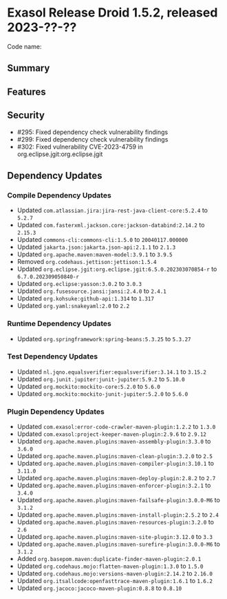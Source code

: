 # Exasol Release Droid 1.5.2, released 2023-??-??

Code name:

## Summary

## Features

## Security

* #295: Fixed dependency check vulnerability findings
* #299: Fixed dependency check vulnerability findings
* #302: Fixed vulnerability CVE-2023-4759 in org.eclipse.jgit:org.eclipse.jgit

## Dependency Updates

### Compile Dependency Updates

* Updated `com.atlassian.jira:jira-rest-java-client-core:5.2.4` to `5.2.7`
* Updated `com.fasterxml.jackson.core:jackson-databind:2.14.2` to `2.15.3`
* Updated `commons-cli:commons-cli:1.5.0` to `20040117.000000`
* Updated `jakarta.json:jakarta.json-api:2.1.1` to `2.1.3`
* Updated `org.apache.maven:maven-model:3.9.1` to `3.9.5`
* Removed `org.codehaus.jettison:jettison:1.5.4`
* Updated `org.eclipse.jgit:org.eclipse.jgit:6.5.0.202303070854-r` to `6.7.0.202309050840-r`
* Updated `org.eclipse:yasson:3.0.2` to `3.0.3`
* Updated `org.fusesource.jansi:jansi:2.4.0` to `2.4.1`
* Updated `org.kohsuke:github-api:1.314` to `1.317`
* Updated `org.yaml:snakeyaml:2.0` to `2.2`

### Runtime Dependency Updates

* Updated `org.springframework:spring-beans:5.3.25` to `5.3.27`

### Test Dependency Updates

* Updated `nl.jqno.equalsverifier:equalsverifier:3.14.1` to `3.15.2`
* Updated `org.junit.jupiter:junit-jupiter:5.9.2` to `5.10.0`
* Updated `org.mockito:mockito-core:5.2.0` to `5.6.0`
* Updated `org.mockito:mockito-junit-jupiter:5.2.0` to `5.6.0`

### Plugin Dependency Updates

* Updated `com.exasol:error-code-crawler-maven-plugin:1.2.2` to `1.3.0`
* Updated `com.exasol:project-keeper-maven-plugin:2.9.6` to `2.9.12`
* Updated `org.apache.maven.plugins:maven-assembly-plugin:3.3.0` to `3.6.0`
* Updated `org.apache.maven.plugins:maven-clean-plugin:3.2.0` to `2.5`
* Updated `org.apache.maven.plugins:maven-compiler-plugin:3.10.1` to `3.11.0`
* Updated `org.apache.maven.plugins:maven-deploy-plugin:2.8.2` to `2.7`
* Updated `org.apache.maven.plugins:maven-enforcer-plugin:3.2.1` to `3.4.0`
* Updated `org.apache.maven.plugins:maven-failsafe-plugin:3.0.0-M6` to `3.1.2`
* Updated `org.apache.maven.plugins:maven-install-plugin:2.5.2` to `2.4`
* Updated `org.apache.maven.plugins:maven-resources-plugin:3.2.0` to `2.6`
* Updated `org.apache.maven.plugins:maven-site-plugin:3.12.0` to `3.3`
* Updated `org.apache.maven.plugins:maven-surefire-plugin:3.0.0-M6` to `3.1.2`
* Added `org.basepom.maven:duplicate-finder-maven-plugin:2.0.1`
* Updated `org.codehaus.mojo:flatten-maven-plugin:1.3.0` to `1.5.0`
* Updated `org.codehaus.mojo:versions-maven-plugin:2.14.2` to `2.16.0`
* Updated `org.itsallcode:openfasttrace-maven-plugin:1.6.1` to `1.6.2`
* Updated `org.jacoco:jacoco-maven-plugin:0.8.8` to `0.8.10`
